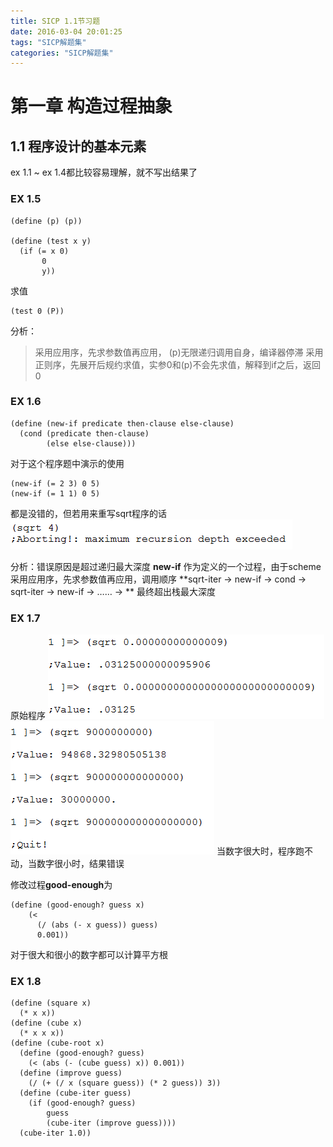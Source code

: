 ```yaml
---
title: SICP 1.1节习题
date: 2016-03-04 20:01:25
tags: "SICP解题集"
categories: "SICP解题集"
---
```


# 第一章 构造过程抽象
  
## 1.1 程序设计的基本元素

ex 1.1 ~ ex 1.4都比较容易理解，就不写出结果了

### EX 1.5

```    
(define (p) (p))

(define (test x y)
  (if (= x 0)
       0
       y))
```

求值

    (test 0 (P))
分析：

> 采用应用序，先求参数值再应用， (p)无限递归调用自身，编译器停滞
> 采用正则序，先展开后规约求值，实参0和(p)不会先求值，解释到if之后，返回0

### EX 1.6
```
(define (new-if predicate then-clause else-clause)
  (cond (predicate then-clause)
        (else else-clause)))
```
对于这个程序题中演示的使用

    (new-if (= 2 3) 0 5)
    (new-if (= 1 1) 0 5)
都是没错的，但若用来重写sqrt程序的话
![“error”](/images/ex1-6.png)

分析：错误原因是超过递归最大深度
**new-if** 作为定义的一个过程，由于scheme采用应用序，先求参数值再应用，调用顺序
**sqrt-iter -> new-if -> cond -> sqrt-iter -> new-if -> …… -> ** 最终超出栈最大深度

### EX 1.7
原始程序
![“很大的数”](/images/ex1-7-1.png)
![“很小的数”](/images/ex1-7-2.png)
当数字很大时，程序跑不动，当数字很小时，结果错误

修改过程**good-enough**为

```
(define (good-enough? guess x)
	(< 
	  (/ (abs (- x guess)) guess) 
	  0.001))
```
对于很大和很小的数字都可以计算平方根

### EX 1.8
```
(define (square x)
  (* x x))
(define (cube x)
  (* x x x))
(define (cube-root x)
  (define (good-enough? guess)
    (< (abs (- (cube guess) x)) 0.001))
  (define (improve guess)
    (/ (+ (/ x (square guess)) (* 2 guess)) 3))
  (define (cube-iter guess)
    (if (good-enough? guess)
        guess
        (cube-iter (improve guess))))
  (cube-iter 1.0))
```